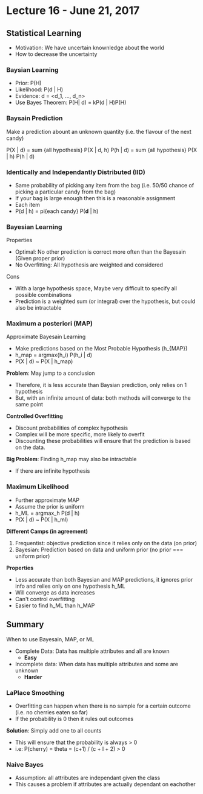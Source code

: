 # Lecture 16 - June 21, 2017

## Statistical Learning
- Motivation: We have uncertain knownledge about the world
- How to decrease the uncertainty

### Baysian Learning
- Prior: P(H)
- Likelihood: P(d | H)
- Evidence: d = <d_1, ..., d_n>
- Use Bayes Theorem: P(H| d) = kP(d | H)P(H)

### Baysain Prediction
Make a prediction abount an unknown quantity (i.e. the flavour of the next candy)

P(X | d) = sum {all hypothesis} P(X | d, h) P(h | d) = sum {all hypothesis} P(X | h) P(h | d)

### Identically and Independantly Distributed (IID)
- Same probability of picking any item from the bag (i.e. 50/50 chance of picking a particular candy from the bag)
- If your bag is large enough then this is a reasonable assignment
- Each item
- P(d | h) = pi{each candy} P(**d** | h)

### Bayesian Learning
Properties
- Optimal: No other prediction is correct more often than the Bayesain (Given proper prior)
- No Overfitting: All hypothesis are weighted and considered

Cons
- With a large hypothesis space, Maybe very difficult to specify all possible combinations
- Prediction is a weighted sum (or integral) over the hypothesis, but could also be intractable

### Maximum a posteriori (MAP)
Approximate Bayesain Learning

- Make predictions based on the Most Probable Hypothesis (h\_{MAP})
- h_map = argmax{h_i) P(h_i | d)
- P(X | d) ~ P(X | h_map)

**Problem**: May jump to a conclusion
- Therefore, it is less accurate than Baysian prediction, only relies on 1 hypothesis
- But, with an infinite amount of data: both methods will converge to the same point

**Controlled Overfitting**
- Discount probabilities of complex hypothesis
- Complex will be more specific, more likely to overfit
- Discounting these probabilities will ensure that the prediction is based on the data.

**Big Problem**: Finding h_map may also be intractable
- If there are infinite hypothesis

### Maximum Likelihood
- Further approximate MAP
- Assume the prior is uniform
- h_ML = argmax_h P(d | h)
- P(X | d) ~ P(X | h_ml)

**Different Camps (in agreement)**
1. Frequentist: objective prediction since it relies only on the data (on prior)
2. Bayesian: Prediction based on data and uniform prior (no prior === uniform prior)

**Properties**
- Less accurate than both Bayesian and MAP predictions, it ignores prior info and relies only on one hypothesis h_ML
- Will converge as data increases
- Can't control overfitting
- Easier to find h_ML than h_MAP

## Summary
When to use Bayesain, MAP, or ML

- Complete Data: Data has multiple attributes and all are known
  - **Easy**
- Incomplete data: When data has multiple attributes and some are unknown
  - **Harder**

### LaPlace Smoothing
- Overfitting can happen when there is no sample for a certain outcome (i.e. no cherries eaten so far)
- If the probability is 0 then it rules out outcomes

**Solution**: Simply add one to all counts
- This will ensure that the probability is always > 0
- i.e: P(cherry) = theta = (c+1) / (c + l + 2) > 0

### Naive Bayes
- Assumption: all attributes are independant given the class
- This causes a problem if attributes are actually dependant on eachother
